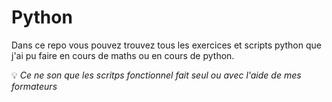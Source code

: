 # Python
Dans ce repo vous pouvez trouvez tous les exercices et scripts python que j'ai pu faire en cours de maths ou en cours de python.  

:bulb: *Ce ne son que les scritps fonctionnel fait seul ou avec l'aide de mes formateurs*
